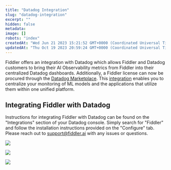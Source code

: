 ```yaml
---
title: "Datadog Integration"
slug: "datadog-integration"
excerpt: ""
hidden: false
metadata: 
image: []
robots: "index"
createdAt: "Wed Jun 21 2023 15:21:52 GMT+0000 (Coordinated Universal Time)"
updatedAt: "Thu Oct 19 2023 20:59:24 GMT+0000 (Coordinated Universal Time)"
---
```

Fiddler offers an integration with Datadog which allows Fiddler and Datadog customers to bring their AI Observability metrics from Fiddler into their centralized Datadog dashboards.  Additionally, a Fiddler license can now be procured through the [Datadog Marketplace](https://www.datadoghq.com/blog/tag/datadog-marketplace/). This [integration](https://www.datadoghq.com/blog/monitor-machine-learning-models-fiddler/) enables you to centralize your monitoring of ML models and the applications that utilize them within one unified platform.

## Integrating Fiddler with Datadog

Instructions for integrating Fiddler with Datadog can be found on the "Integrations" section of your Datadog console.  Simply search for "Fiddler" and follow the installation instructions provided on the "Configure" tab.  Please reach out to [support@fiddler.ai](mailto:support@fiddler.ai) with any issues or questions.

![](https://files.readme.io/3f9dcd9-Screenshot_2023-06-21_at_10.28.17_AM.png)

![](https://files.readme.io/9fa9503-Screenshot_2023-06-21_at_10.31.54_AM.png)

![](https://files.readme.io/218dfc2-Screenshot_2023-06-21_at_10.45.14_AM.png)